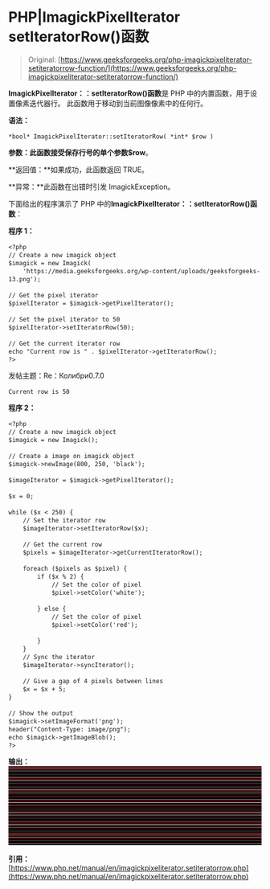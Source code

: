 # PHP|ImagickPixelIterator setIteratorRow()函数

> Original: [https://www.geeksforgeeks.org/php-imagickpixeliterator-setiteratorrow-function/](https://www.geeksforgeeks.org/php-imagickpixeliterator-setiteratorrow-function/)

**ImagickPixelIterator：：setIteratorRow()函数**是 PHP 中的内置函数，用于设置像素迭代器行。 此函数用于移动到当前图像像素中的任何行。

**语法：**

```
*bool* ImagickPixelIterator::setIteratorRow( *int* $row )
```

**参数：**此函数接受保存行号的单个参数**$row**。

**返回值：**如果成功，此函数返回 TRUE。

**异常：**此函数在出错时引发 ImagickException。

下面给出的程序演示了 PHP 中的**ImagickPixelIterator：：setIteratorRow()函数**：

**程序 1：**

```
<?php
// Create a new imagick object
$imagick = new Imagick(
    'https://media.geeksforgeeks.org/wp-content/uploads/geeksforgeeks-13.png');

// Get the pixel iterator
$pixelIterator = $imagick->getPixelIterator();

// Set the pixel iterator to 50
$pixelIterator->setIteratorRow(50);

// Get the current iterator row
echo "Current row is " . $pixelIterator->getIteratorRow();
?>
```

发帖主题：Re：Колибри0.7.0

```
Current row is 50
```

**程序 2：**

```
<?php
// Create a new imagick object
$imagick = new Imagick();

// Create a image on imagick object
$imagick->newImage(800, 250, 'black');

$imageIterator = $imagick->getPixelIterator();

$x = 0;

while ($x < 250) {
    // Set the iterator row
    $imageIterator->setIteratorRow($x);

    // Get the current row
    $pixels = $imageIterator->getCurrentIteratorRow();

    foreach ($pixels as $pixel) {
        if ($x % 2) {
            // Set the color of pixel
            $pixel->setColor('white');

        } else {
            // Set the color of pixel
            $pixel->setColor('red');

        }
    }
    // Sync the iterator
    $imageIterator->syncIterator();

    // Give a gap of 4 pixels between lines
    $x = $x + 5;
}

// Show the output
$imagick->setImageFormat('png');
header("Content-Type: image/png");
echo $imagick->getImageBlob();
?>
```

**输出：**
![](img/8bd2efcd22f65247a581ac358f933e1b.png)

**引用：**[https://www.php.net/manual/en/imagickpixeliterator.setiteratorrow.php](https://www.php.net/manual/en/imagickpixeliterator.setiteratorrow.php)